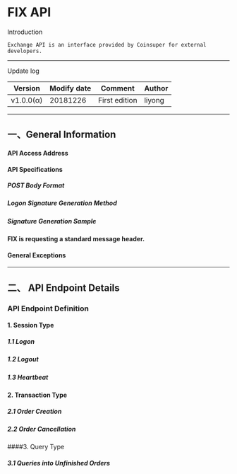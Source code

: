 # **FIX API**

Introduction

```
Exchange API is an interface provided by Coinsuper for external developers.
```

------

Update log

| Version   | Modify date | Comment       | Author |
| --------- | ----------- | ------------- | ------ |
| v1.0.0(α) | 20181226    | First edition | liyong |

------------- ----------------- --------------- ------------
## 一、**General Information**

#### **API Access Address**

#### **API Specifications**

##### **POST Body Format**

##### **Logon Signature Generation Method**

##### **Signature Generation Sample**

#### FIX is requesting a standard message header.

#### **General Exceptions**

------------------------ ---------------------------------------


## **二、 API Endpoint Details**

### API Endpoint Definition

#### **1. Session Type**

##### **1.1 Logon**

##### **1.2 Logout**

##### 1.3 Heartbeat

#### 2. Transaction Type

##### **2.1 Order Creation**

##### 2.2 Order Cancellation

####3. Query Type

##### **3.1 Queries into Unfinished Orders**
